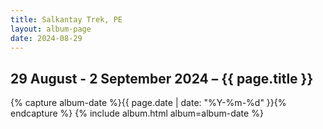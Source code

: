 ```yaml
---
title: Salkantay Trek, PE
layout: album-page
date: 2024-08-29
---
```

## 29 August - 2 September 2024 – {{ page.title }}
{% capture album-date %}{{ page.date | date: "%Y-%m-%d" }}{% endcapture %}
{% include album.html album=album-date %}
